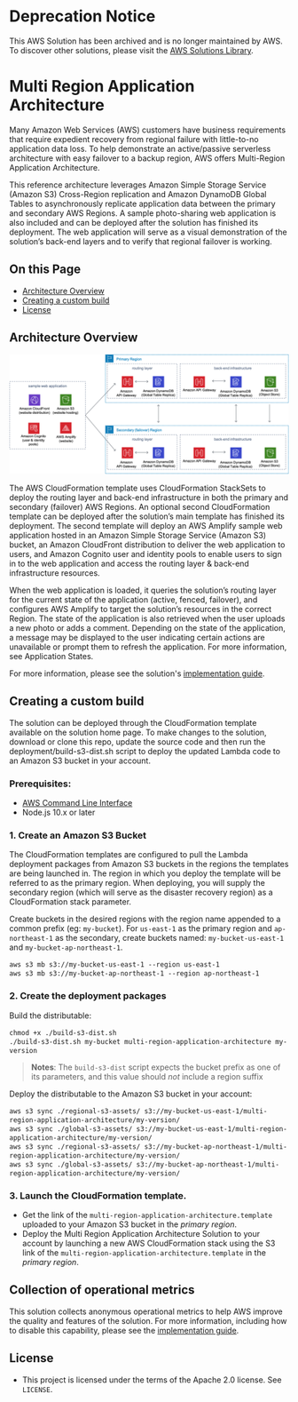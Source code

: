# Deprecation Notice

This AWS Solution has been archived and is no longer maintained by AWS. To discover other solutions, please visit the [AWS Solutions Library](https://aws.amazon.com/solutions/).

# Multi Region Application Architecture

Many Amazon Web Services (AWS) customers have business requirements that require expedient recovery from regional failure with little-to-no application data loss. To help demonstrate an active/passive serverless architecture with easy failover to a backup region, AWS offers Multi-Region Application Architecture. 

This reference architecture leverages Amazon Simple Storage Service (Amazon S3) Cross-Region replication and Amazon DynamoDB Global Tables to asynchronously replicate application data between the primary and secondary AWS Regions. A sample photo-sharing web application is also included and can be deployed after the solution has finished its deployment. The web application will serve as a visual demonstration of the solution’s back-end layers and to verify that regional failover is working.

## On this Page
- [Architecture Overview](#architecture-overview)
- [Creating a custom build](#creating-a-custom-build)
- [License](#license)

## Architecture Overview
![Architecture](architecture.png)

The AWS CloudFormation template uses CloudFormation StackSets to deploy the routing layer and back-end infrastructure in both the primary and secondary (failover) AWS Regions. An optional second CloudFormation template can be deployed after the solution’s main template has finished its deployment. The second template will deploy an AWS Amplify sample web application hosted in an Amazon Simple Storage Service (Amazon S3) bucket, an Amazon CloudFront distribution to deliver the web application to users, and Amazon Cognito user and identity pools to enable users to sign in to the web application and access the routing layer & back-end infrastructure resources.

When the web application is loaded, it queries the solution’s routing layer for the current state of the application (active, fenced, failover), and configures AWS Amplify to target the solution’s resources in the correct Region. The state of the application is also retrieved when the user uploads a new photo or adds a comment. Depending on the state of the application, a message may be displayed to the user indicating certain actions are unavailable or prompt them to refresh the application. For more information, see Application States.

For more information, please see the solution's [implementation guide](https://docs.aws.amazon.com/solutions/latest/multi-region-application-architecture/).

## Creating a custom build
The solution can be deployed through the CloudFormation template available on the solution home page.
To make changes to the solution, download or clone this repo, update the source code and then run the deployment/build-s3-dist.sh script to deploy the updated Lambda code to an Amazon S3 bucket in your account.

### Prerequisites:
* [AWS Command Line Interface](https://aws.amazon.com/cli/)
* Node.js 10.x or later

### 1. Create an Amazon S3 Bucket
The CloudFormation templates are configured to pull the Lambda deployment packages from Amazon S3 buckets in the regions the templates are being launched in. The region in which you deploy the template will be referred to as the primary region. When deploying, you will supply the secondary region (which will serve as the disaster recovery region) as a CloudFormation stack parameter.

Create buckets in the desired regions with the region name appended to a common prefix (eg: `my-bucket`). For `us-east-1` as the primary region and `ap-northeast-1` as the secondary, create buckets named: `my-bucket-us-east-1` and `my-bucket-ap-northeast-1`.
```
aws s3 mb s3://my-bucket-us-east-1 --region us-east-1
aws s3 mb s3://my-bucket-ap-northeast-1 --region ap-northeast-1
```

### 2. Create the deployment packages
Build the distributable:
```
chmod +x ./build-s3-dist.sh
./build-s3-dist.sh my-bucket multi-region-application-architecture my-version
```

> **Notes**: The `build-s3-dist` script expects the bucket prefix as one of its parameters, and this value should _not_ include a region suffix

Deploy the distributable to the Amazon S3 bucket in your account:
```
aws s3 sync ./regional-s3-assets/ s3://my-bucket-us-east-1/multi-region-application-architecture/my-version/ 
aws s3 sync ./global-s3-assets/ s3://my-bucket-us-east-1/multi-region-application-architecture/my-version/ 
aws s3 sync ./regional-s3-assets/ s3://my-bucket-ap-northeast-1/multi-region-application-architecture/my-version/ 
aws s3 sync ./global-s3-assets/ s3://my-bucket-ap-northeast-1/multi-region-application-architecture/my-version/ 
```

### 3. Launch the CloudFormation template.
* Get the link of the `multi-region-application-architecture.template` uploaded to your Amazon S3 bucket in the _primary region_.
* Deploy the Multi Region Application Architecture Solution to your account by launching a new AWS CloudFormation stack using the S3 link of the `multi-region-application-architecture.template` in the _primary region_.

## Collection of operational metrics
This solution collects anonymous operational metrics to help AWS improve the quality and features of the solution. For more information, including how to disable this capability, please see the [implementation guide](https://docs.aws.amazon.com/solutions/latest/multi-region-application-architecture/appendix-d.html).

## License

* This project is licensed under the terms of the Apache 2.0 license. See `LICENSE`.
